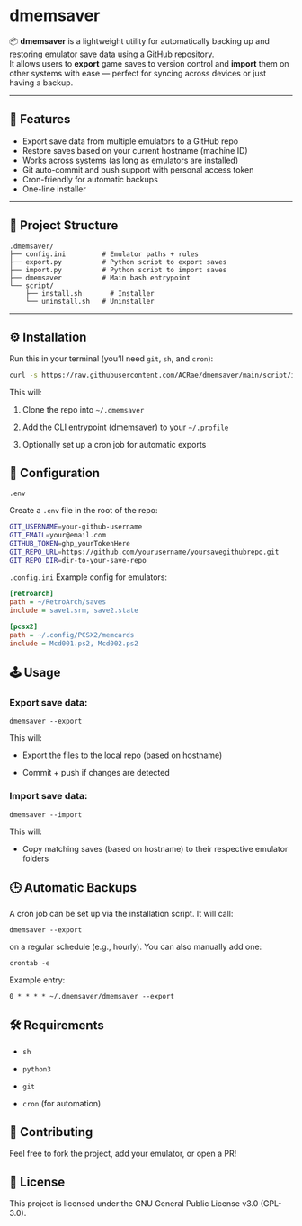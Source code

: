 # dmemsaver

📦 **dmemsaver** is a lightweight utility for automatically backing up and restoring emulator save data using a GitHub repository.  
It allows users to **export** game saves to version control and **import** them on other systems with ease — perfect for syncing across devices or just having a backup.

---

## 🚀 Features

- Export save data from multiple emulators to a GitHub repo
- Restore saves based on your current hostname (machine ID)
- Works across systems (as long as emulators are installed)
- Git auto-commit and push support with personal access token
- Cron-friendly for automatic backups
- One-line installer

---

## 📁 Project Structure
```
.dmemsaver/
├── config.ini         # Emulator paths + rules
├── export.py          # Python script to export saves
├── import.py          # Python script to import saves
├── dmemsaver          # Main bash entrypoint
└── script/
    ├── install.sh       # Installer
    └── uninstall.sh   # Uninstaller

```

---

## ⚙️ Installation

Run this in your terminal (you’ll need `git`, `sh`, and `cron`):

```bash
curl -s https://raw.githubusercontent.com/ACRae/dmemsaver/main/script/install.sh | bash
```

This will:

1. Clone the repo into `~/.dmemsaver`

2. Add the CLI entrypoint (dmemsaver) to your `~/.profile`

3. Optionally set up a cron job for automatic exports



## 🔧 Configuration
`.env`

Create a `.env` file in the root of the repo:
```bash
GIT_USERNAME=your-github-username
GIT_EMAIL=your@email.com
GITHUB_TOKEN=ghp_yourTokenHere
GIT_REPO_URL=https://github.com/yourusername/yoursavegithubrepo.git
GIT_REPO_DIR=dir-to-your-save-repo
```

`.config.ini`
Example config for emulators:

```ini
[retroarch]
path = ~/RetroArch/saves
include = save1.srm, save2.state

[pcsx2]
path = ~/.config/PCSX2/memcards
include = Mcd001.ps2, Mcd002.ps2
```

## 🕹️ Usage
### Export save data:

`dmemsaver --export`

This will:

* Export the files to the local repo (based on hostname)

* Commit + push if changes are detected

### Import save data:

`dmemsaver --import`

This will:

* Copy matching saves (based on hostname) to their respective emulator folders

## 🕒 Automatic Backups

A cron job can be set up via the installation script. It will call:

`dmemsaver --export`

on a regular schedule (e.g., hourly). You can also manually add one:

`crontab -e`

Example entry:

`0 * * * * ~/.dmemsaver/dmemsaver --export`

## 🛠 Requirements

* `sh`

* `python3`

* `git`

* `cron` (for automation)

## 🙌 Contributing

Feel free to fork the project, add your emulator, or open a PR!

## 📜 License

This project is licensed under the GNU General Public License v3.0 (GPL-3.0).